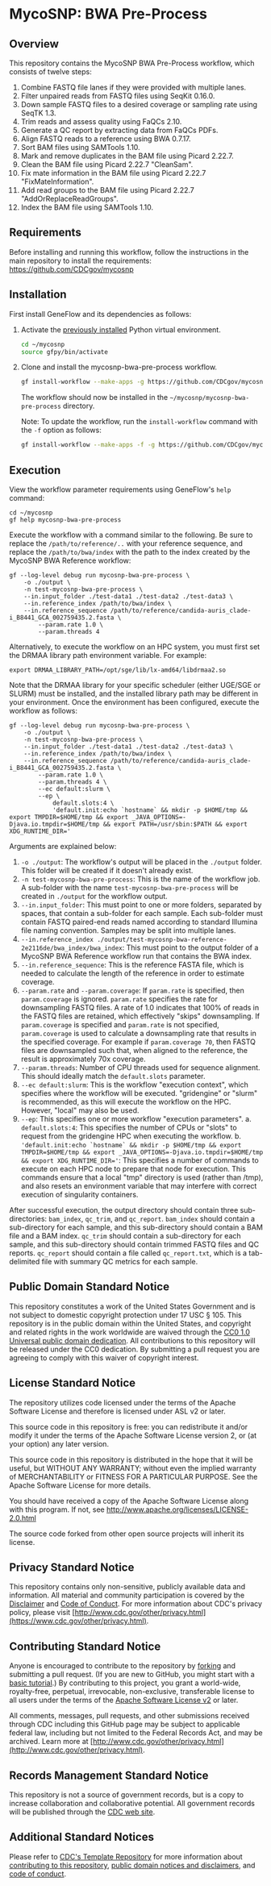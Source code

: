# MycoSNP: BWA Pre-Process

## Overview

This repository contains the MycoSNP BWA Pre-Process workflow, which consists of twelve steps:

1. Combine FASTQ file lanes if they were provided with multiple lanes.
2. Filter unpaired reads from FASTQ files using SeqKit 0.16.0.
3. Down sample FASTQ files to a desired coverage or sampling rate using SeqTK 1.3.
4. Trim reads and assess quality using FaQCs 2.10.
5. Generate a QC report by extracting data from FaQCs PDFs.
6. Align FASTQ reads to a reference using BWA 0.7.17.
7. Sort BAM files using SAMTools 1.10.
8. Mark and remove duplicates in the BAM file using Picard 2.22.7.
9. Clean the BAM file using Picard 2.22.7 "CleanSam".
10. Fix mate information in the BAM file using Picard 2.22.7 "FixMateInformation".
11. Add read groups to the BAM file using Picard 2.22.7 "AddOrReplaceReadGroups".
12. Index the BAM file using SAMTools 1.10.

## Requirements

Before installing and running this workflow, follow the instructions in the main repository to install the requirements: https://github.com/CDCgov/mycosnp

## Installation

First install GeneFlow and its dependencies as follows:

1. Activate the [previously installed](https://github.com/CDCgov/mycosnp) Python virtual environment.

    ```bash
    cd ~/mycosnp
    source gfpy/bin/activate
    ```

2. Clone and install the mycosnp-bwa-pre-process workflow.

    ```bash
    gf install-workflow --make-apps -g https://github.com/CDCgov/mycosnp-bwa-pre-process mycosnp-bwa-pre-process
    ```

    The workflow should now be installed in the `~/mycosnp/mycosnp-bwa-pre-process` directory.

    Note: To update the workflow, run the `install-workflow` command with the `-f` option as follows:

    ```bash
    gf install-workflow --make-apps -f -g https://github.com/CDCgov/mycosnp-bwa-pre-process mycosnp-bwa-pre-process
    ```

## Execution

View the workflow parameter requirements using GeneFlow's `help` command:

```
cd ~/mycosnp
gf help mycosnp-bwa-pre-process
```

Execute the workflow with a command similar to the following. Be sure to replace the `/path/to/reference/..` with your reference sequence, and replace the `/path/to/bwa/index` with the path to the index created by the MycoSNP BWA Reference workflow:

```
gf --log-level debug run mycosnp-bwa-pre-process \
    -o ./output \
    -n test-mycosnp-bwa-pre-process \
    --in.input_folder ./test-data1 ./test-data2 ./test-data3 \
    --in.reference_index /path/to/bwa/index \
    --in.reference_sequence /path/to/reference/candida-auris_clade-i_B8441_GCA_002759435.2.fasta \
        --param.rate 1.0 \
        --param.threads 4
```

Alternatively, to execute the workflow on an HPC system, you must first set the DRMAA library path environment variable. For example:

```
export DRMAA_LIBRARY_PATH=/opt/sge/lib/lx-amd64/libdrmaa2.so
```

Note that the DRMAA library for your specific scheduler (either UGE/SGE or SLURM) must be installed, and the installed library path may be different in your environment. Once the environment has been configured, execute the workflow as follows:

```
gf --log-level debug run mycosnp-bwa-pre-process \
    -o ./output \
    -n test-mycosnp-bwa-pre-process \
    --in.input_folder ./test-data1 ./test-data2 ./test-data3 \
    --in.reference_index /path/to/bwa/index \
    --in.reference_sequence /path/to/reference/candida-auris_clade-i_B8441_GCA_002759435.2.fasta \
        --param.rate 1.0 \
        --param.threads 4 \
        --ec default:slurm \
        --ep \
            default.slots:4 \
            'default.init:echo `hostname` && mkdir -p $HOME/tmp && export TMPDIR=$HOME/tmp && export _JAVA_OPTIONS=-Djava.io.tmpdir=$HOME/tmp && export PATH=/usr/sbin:$PATH && export XDG_RUNTIME_DIR=' 
```

Arguments are explained below:

1. ``-o ./output``: The workflow's output will be placed in the ``./output`` folder. This folder will be created if it doesn't already exist. 
2. ``-n test-mycosnp-bwa-pre-process``: This is the name of the workflow job. A sub-folder with the name ``test-mycosnp-bwa-pre-process`` will be created in ``./output`` for the workflow output. 
3. ``--in.input_folder``: This must point to one or more folders, separated by spaces, that contain a sub-folder for each sample. Each sub-folder must contain FASTQ paired-end reads named according to standard Illumina file naming convention. Samples may be split into multiple lanes. 
4. ``--in.reference_index ./output/test-mycosnp-bwa-reference-2e2116de/bwa_index/bwa_index``: This must point to the output folder of a MycoSNP BWA Reference workflow run that contains the BWA index. 
5. ``--in.reference_sequence``: This is the reference FASTA file, which is needed to calculate the length of the reference in order to estimate coverage. 
6. ``--param.rate`` and ``--param.coverage``: If ``param.rate`` is specified, then ``param.coverage`` is ignored. ``param.rate`` specifies the rate for downsampling FASTQ files. A rate of 1.0 indicates that 100% of reads in the FASTQ files are retained, which effectively "skips" downsampling. If ``param.coverage`` is specified and ``param.rate`` is not specified, ``param.coverage`` is used to calculate a downsampling rate that results in the specified coverage. For example if ``param.coverage 70``, then FASTQ files are downsampled such that, when aligned to the reference, the result is approximately 70x coverage. 
7. ``--param.threads``: Number of CPU threads used for sequence alignment. This should ideally match the ``default.slots`` parameter.
8. ``--ec default:slurm``: This is the workflow "execution context", which specifies where the workflow will be executed. "gridengine" or "slurm" is recommended, as this will execute the workflow on the HPC. However, "local" may also be used. 
9. ``--ep``: This specifies one or more workflow "execution parameters".
   a. ``default.slots:4``: This specifies the number of CPUs or "slots" to request from the gridengine HPC when executing the workflow.
   b. ``'default.init:echo `hostname` && mkdir -p $HOME/tmp && export TMPDIR=$HOME/tmp && export _JAVA_OPTIONS=-Djava.io.tmpdir=$HOME/tmp && export XDG_RUNTIME_DIR='``: This specifies a number of commands to execute on each HPC node to prepare that node for execution. This commands ensure that a local "tmp" directory is used (rather than /tmp), and also resets an environment variable that may interfere with correct execution of singularity containers.

After successful execution, the output directory should contain three sub-directories: ``bam_index``, ``qc_trim``, and ``qc_report``. ``bam_index`` should contain a sub-directory for each sample, and this sub-directory should contain a BAM file and a BAM index. ``qc_trim`` should contain a sub-directory for each sample, and this sub-directory should contain trimmed FASTQ files and QC reports. ``qc_report`` should contain a file called ``qc_report.txt``, which is a tab-delimited file with summary QC metrics for each sample. 

## Public Domain Standard Notice
This repository constitutes a work of the United States Government and is not
subject to domestic copyright protection under 17 USC § 105. This repository is in
the public domain within the United States, and copyright and related rights in
the work worldwide are waived through the [CC0 1.0 Universal public domain dedication](https://creativecommons.org/publicdomain/zero/1.0/).
All contributions to this repository will be released under the CC0 dedication. By
submitting a pull request you are agreeing to comply with this waiver of
copyright interest.

## License Standard Notice
The repository utilizes code licensed under the terms of the Apache Software
License and therefore is licensed under ASL v2 or later.

This source code in this repository is free: you can redistribute it and/or modify it under
the terms of the Apache Software License version 2, or (at your option) any
later version.

This source code in this repository is distributed in the hope that it will be useful, but WITHOUT ANY
WARRANTY; without even the implied warranty of MERCHANTABILITY or FITNESS FOR A
PARTICULAR PURPOSE. See the Apache Software License for more details.

You should have received a copy of the Apache Software License along with this
program. If not, see http://www.apache.org/licenses/LICENSE-2.0.html

The source code forked from other open source projects will inherit its license.

## Privacy Standard Notice
This repository contains only non-sensitive, publicly available data and
information. All material and community participation is covered by the
[Disclaimer](https://github.com/CDCgov/template/blob/master/DISCLAIMER.md)
and [Code of Conduct](https://github.com/CDCgov/template/blob/master/code-of-conduct.md).
For more information about CDC's privacy policy, please visit [http://www.cdc.gov/other/privacy.html](https://www.cdc.gov/other/privacy.html).

## Contributing Standard Notice
Anyone is encouraged to contribute to the repository by [forking](https://help.github.com/articles/fork-a-repo)
and submitting a pull request. (If you are new to GitHub, you might start with a
[basic tutorial](https://help.github.com/articles/set-up-git).) By contributing
to this project, you grant a world-wide, royalty-free, perpetual, irrevocable,
non-exclusive, transferable license to all users under the terms of the
[Apache Software License v2](http://www.apache.org/licenses/LICENSE-2.0.html) or
later.

All comments, messages, pull requests, and other submissions received through
CDC including this GitHub page may be subject to applicable federal law, including but not limited to the Federal Records Act, and may be archived. Learn more at [http://www.cdc.gov/other/privacy.html](http://www.cdc.gov/other/privacy.html).

## Records Management Standard Notice
This repository is not a source of government records, but is a copy to increase
collaboration and collaborative potential. All government records will be
published through the [CDC web site](http://www.cdc.gov).

## Additional Standard Notices
Please refer to [CDC's Template Repository](https://github.com/CDCgov/template)
for more information about [contributing to this repository](https://github.com/CDCgov/template/blob/master/CONTRIBUTING.md),
[public domain notices and disclaimers](https://github.com/CDCgov/template/blob/master/DISCLAIMER.md),
and [code of conduct](https://github.com/CDCgov/template/blob/master/code-of-conduct.md).
